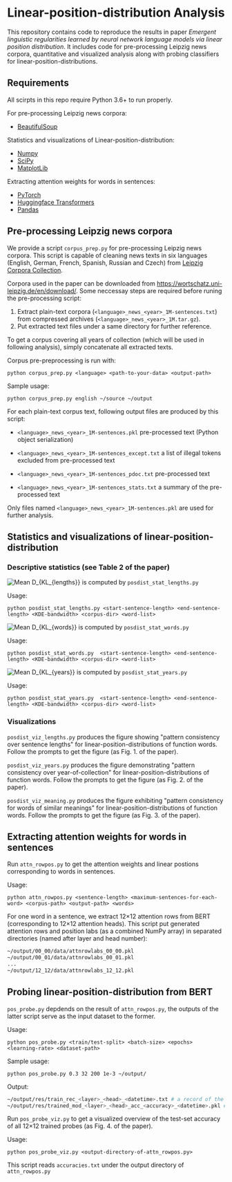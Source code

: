 # Linear-position-distribution Analysis
This repository contains code to reproduce the results in paper *Emergent linguistic regularities learned by neural network language models via linear position distribution*.
It includes code for pre-processing Leipzig news corpora, quantitative and visualized analysis along with probing classifiers for linear-position-distributions.

## Requirements
All scirpts in this repo require Python 3.6+ to run properly.

For pre-processing Leipzig news corpora:
* [BeautifulSoup](https://www.crummy.com/software/BeautifulSoup/)

Statistics and visualizations of Linear-position-distribution:
* [Numpy](http://www.numpy.org/)
* [SciPy](https://scipy.org/)
* [MatplotLib](https://matplotlib.org/)

Extracting attention weights for words in sentences:
* [PyTorch](https://pytorch.org/)
* [Huggingface Transformers](https://huggingface.co/)
* [Pandas](https://pandas.pydata.org/)


## Pre-processing Leipzig news corpora
We provide a script `corpus_prep.py` for pre-processing Leipzig news corpora. This script is capable of cleaning news texts in six languages (English, German, French, Spanish, Russian and Czech) from [Leipzig Corpora Collection](https://corpora.uni-leipzig.de/).

Corpora used in the paper can be downloaded from <https://wortschatz.uni-leipzig.de/en/download/>. Some neccessay steps are required before runing the pre-processing script: 

1. Extract plain-text corpora (`<language>_news_<year>_1M-sentences.txt`) from compressed archives (`<language>_news_<year>_1M.tar.gz`). 
2. Put extracted text files under a same directory for further reference. 

To get a corpus covering all years of collection (which will be used in following analysis), simply concatenate all extracted texts.

Corpus pre-preprocessing is run with:

`python corpus_prep.py <language> <path-to-your-data> <output-path>`

Sample usage:

`python corpus_prep.py english ~/source ~/output`

For each plain-text corpus text, following output files are produced by this script:

* `<language>_news_<year>_1M-sentences.pkl` pre-processed text (Python object serialization)

* `<language>_news_<year>_1M-sentences_except.txt` a list of illegal tokens excluded from pre-processed text

* `<language>_news_<year>_1M-sentences_pdoc.txt` pre-processed text

* `<language>_news_<year>_1M-sentences_stats.txt` a summary of the pre-processed text

Only files named `<language>_news_<year>_1M-sentences.pkl` are used for further analysis.

## Statistics and visualizations of linear-position-distribution
### Descriptive statistics (see Table 2 of the paper)
![Mean D_{KL_{lengths}}](https://latex.codecogs.com/svg.image?Mean%20D_%7BKL_%7Blengths%7D%7D) is computed by `posdist_stat_lengths.py`

Usage:

`python posdist_stat_lengths.py <start-sentence-length> <end-sentence-length> <KDE-bandwidth> <corpus-dir> <word-list>`

![Mean D_{KL_{words}}](https://latex.codecogs.com/svg.image?Mean%20D_%7BKL_%7Bwords%7D%7D) is computed by `posdist_stat_words.py`

Usage:

`python posdist_stat_words.py  <start-sentence-length> <end-sentence-length> <KDE-bandwidth> <corpus-dir> <word-list>`


![Mean D_{KL_{years}}](https://latex.codecogs.com/svg.image?Mean%20D_%7BKL_%7Byears%7D%7D) is computed by `posdist_stat_years.py`

Usage:

`python posdist_stat_years.py  <start-sentence-length> <end-sentence-length> <KDE-bandwidth> <corpus-dir> <word-list>`

### Visualizations
`posdist_viz_lengths.py` produces the figure showing "pattern consistency over sentence lengths" for linear-position-distributions of function words. Follow the prompts to get the figure (as Fig. 1. of the paper).

`posdist_viz_years.py` produces the figure demonstrating "pattern consistency over year-of-collection" for linear-position-distributions of function words. Follow the prompts to get the figure (as Fig. 2. of the paper).

`posdist_viz_meaning.py` produces the figure exhibiting "pattern consistency for words of similar meanings" for linear-position-distributions of function words. Follow the prompts to get the figure (as Fig. 3. of the paper).

## Extracting attention weights for words in sentences
Run `attn_rowpos.py` to get the attention weights and linear postions corresponding to words in sentences.

Usage:

`python attn_rowpos.py <sentence-length> <maximum-sentences-for-each-word> <corpus-path> <output-path> <words>`

 For one word in a sentence, we extract 12×12 attention rows from BERT (corresponding to 12×12 attention heads). This script put generated attention rows and position labs (as a combined NumPy array) in separated directories (named after layer and head number):

```bash
~/output/00_00/data/attnrowlabs_00_00.pkl
~/output/00_01/data/attnrowlabs_00_01.pkl
...
~/output/12_12/data/attnrowlabs_12_12.pkl
```
## Probing linear-position-distribution from BERT
`pos_probe.py` depdends on the result of `attn_rowpos.py`, the outputs of the latter script serve as the input dataset to the former.

Usage:

`python pos_probe.py <train/test-split> <batch-size> <epochs> <learning-rate> <dataset-path>` 

Sample usage:

`python pos_probe.py 0.3 32 200 1e-3 ~/output/`

Output:
```bash
~/output/res/train_rec_<layer>_<head>_<datetime>.txt # a record of the training process
~/output/res/trained_mod_<layer>_<head>_acc_<accuracy>_<datetime>.pkl # a trained probe

```

Run `pos_probe_viz.py` to get a visualized overview of the test-set accuracy of all 12×12 trained probes (as Fig. 4. of the paper).

Usage:

`python pos_probe_viz.py <output-directory-of-attn_rowpos.py>`

This script reads `accuracies.txt` under the output directory of `attn_rowpos.py`
